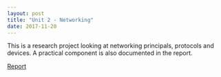 ```yaml
---
layout: post
title: "Unit 2 - Networking"
date: 2017-11-20
---
```


This is a research project looking at networking principals, protocols and devices.  A practical component is also documented in the report.

[Report](https://drive.proton.me/urls/FWWVY8NT4C#4RmIac0ZK0UR)

